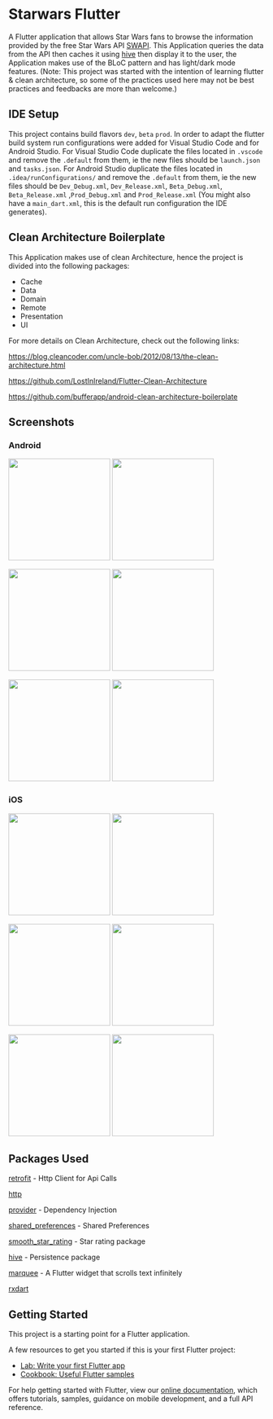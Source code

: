 # Starwars Flutter

A Flutter application that allows Star Wars fans to browse the information provided by the free Star Wars API [SWAPI](https://www.swapi.tech/).
This Application queries the data from the API then caches it using [hive](https://pub.dev/packages/hive) then display it to the user, the Application makes use of the BLoC pattern and has light/dark mode features. 
(Note: This project was started with the intention of learning flutter & clean architecture, so some of the practices used here may not be best practices and feedbacks are more than welcome.)

## IDE Setup
This project contains build flavors `dev`, `beta` `prod`. In order to adapt the flutter build system run configurations were added for Visual Studio Code and for Android Studio. For Visual Studio Code duplicate the files located in `.vscode` and remove the `.default` from them, ie the new files should be `launch.json` and `tasks.json`. For Android Studio duplicate the files located in `.idea/runConfigurations/` and remove the `.default` from them, ie the new files should be `Dev_Debug.xml`, `Dev_Release.xml`, `Beta_Debug.xml`, `Beta_Release.xml` ,`Prod_Debug.xml` and `Prod_Release.xml` (You might also have a `main_dart.xml`, this is the default run configuration the IDE generates).


## Clean Architecture Boilerplate
This Application makes use of clean Architecture, hence the project is divided into the following packages:

 - Cache
 - Data
 - Domain
 - Remote
 - Presentation
 - UI
 
 For more details on Clean Architecture, check out the following links: 
 
  https://blog.cleancoder.com/uncle-bob/2012/08/13/the-clean-architecture.html 
  
  https://github.com/LostInIreland/Flutter-Clean-Architecture
  
  https://github.com/bufferapp/android-clean-architecture-boilerplate
 

## Screenshots

### Android
<img src="screenshots/Screenshot_1617222626.png" width="200">  <img src="screenshots/Screenshot_1617222595.png" width="200"> 

<img src="screenshots/Screenshot_1617222653.png" width="200"> <img src="screenshots/Screenshot_1617222675.png" width="200">  

<img src="screenshots/Screenshot_1617222637.png" width="200"> <img src="screenshots/Screenshot_1617222611.png" width="200">     

### iOS
<img src="screenshots/Simulator Screen Shot - iPhone 12 Pro Max - 2021-03-31 at 21.19.06.png" width="200">  <img src="screenshots/Simulator Screen Shot - iPhone 12 Pro Max - 2021-03-31 at 21.19.20.png" width="200">

<img src="screenshots/Simulator Screen Shot - iPhone 12 Pro Max - 2021-03-31 at 23.13.11.png" width="200">  <img src="screenshots/Simulator Screen Shot - iPhone 12 Pro Max - 2021-03-31 at 21.26.59.png" width="200"> 

<img src="screenshots/Simulator Screen Shot - iPhone 12 Pro Max - 2021-03-31 at 21.19.12.png" width="200">  <img src="screenshots/Simulator Screen Shot - iPhone 12 Pro Max - 2021-03-31 at 21.19.27.png" width="200">  


## Packages Used
[retrofit](https://pub.dev/packages/retrofit) - Http Client for Api Calls

[http](https://pub.dev/packages/http)

[provider](https://pub.dev/packages/provider) - Dependency Injection 

[shared_preferences](https://pub.dev/packages/shared_preferences)  - Shared Preferences 

[smooth_star_rating](https://pub.dev/packages/smooth_star_rating)  - Star rating package

[hive](https://pub.dev/packages/hive) - Persistence package

[marquee](https://pub.dev/packages/marquee) - A Flutter widget that scrolls text infinitely

[rxdart](https://pub.dev/packages/rxdart)

## Getting Started

This project is a starting point for a Flutter application.

A few resources to get you started if this is your first Flutter project:

- [Lab: Write your first Flutter app](https://flutter.dev/docs/get-started/codelab)
- [Cookbook: Useful Flutter samples](https://flutter.dev/docs/cookbook)

For help getting started with Flutter, view our
[online documentation](https://flutter.dev/docs), which offers tutorials,
samples, guidance on mobile development, and a full API reference.


